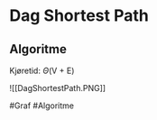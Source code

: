# Dag Shortest Path

## Algoritme

Kjøretid: $\Theta$(V + E)

![[DagShortestPath.PNG]]






#Graf 
#Algoritme 

